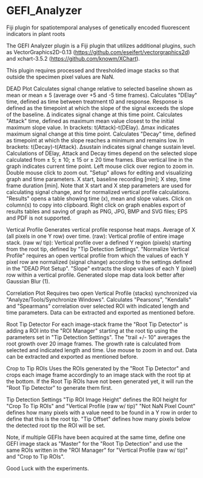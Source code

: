 # GEFI_Analyzer
Fiji plugin for spatiotemporal analyses of genetically encoded fluorescent indicators in plant roots

The GEFI Analyzer plugin is a Fiji plugin that utilizes additional plugins, such as VectorGraphics2D-0.13 (https://github.com/eseifert/vectorgraphics2d) and xchart-3.5.2 (https://github.com/knowm/XChart).

This plugin requires processed and thresholded image stacks so that outside the specimen pixel values are NaN.

DEAD Plot
Calculates signal change relative to selected baseline shown as mean or mean ± 5 (average over +5 and -5 time frames).
Calculates "DElay" time, defined as time between treatment t0 and response. Response is defined as the timepoint at which the slope of the signal exceeds the slope of the baseline. Δ indicates signal change at this time point.
Calculates "Attack" time, defined as maximum mean value closest to the initial maximum slope value. In brackets: t(Attack)-t(DElay). Δmax indicates maximum signal change at this time point.
Calculates "Decay" time, defined as timepoint at which the slope reaches a minimum and remains low. In brackets: t(Decay)-t(Attack). Δsustain indicates signal change sustain level.
Calculations of DElay, Attack and Decay times depend on the selected slope calculated from ± 5; ± 10; ± 15 or ± 20 time frames.
Blue vertical line in the graph indicates current time point. Left mouse click over region to zoom in. Double mouse click to zoom out.
"Setup" allows for editing and visualizing graph and time parameters. X start, baseline recording [min];  X step, time frame duration [min].
Note that X start and X step parameters are used for calculating signal change, and for normalized vertical profile calculations.
"Results" opens a table showing time (x), mean and slope values. Click on column(s) to copy into clipboard.
Right click on graph enables export of results tables and saving of graph as PNG, JPG, BMP and SVG files; EPS and PDF is not supported.

Vertical Profile
Generates vertical profile response heat maps. Average of X (all pixels in one Y row) over time. 
(raw): Vertical profile of entire image stack.
(raw w/ tip): Vertical profile over a defined Y region (pixels) starting from the root tip, defined by "Tip Detection Settings".
"Normalize Vertical Profile" requires an open vertical profile from which the values of each Y pixel row are normalized (signal change) according to the settings defined in the "DEAD Plot Setup".
"Slope" extracts the slope values of each Y (pixel) row within a vertical profile. Generated slope map data look better after Gaussian Blur (1).

Correlation Plot
Requires two open Vertical Profile (stacks) synchronized via "Analyze/Tools/Synchronize Windows".
Calculates "Pearsons", "Kendalls" and "Spearmans" correlation over selected ROI with indicated length and time parameters. Data can be extracted and exported as mentioned before.

Root Tip Detector
For each image-stack frame the "Root Tip Detector" is adding a ROI into the "ROI Manager" starting at the root tip using the parameters set in "Tip Detection Settings".
The "trail +/- 10" averages the root growth over 20 image frames.
The growth rate is calculated from selected and indicated length and time. Use mouse to zoom in and out. Data can be extracted and exported as mentioned before.

Crop to Tip ROIs
Uses the ROIs generated by the "Root Tip Detector" and crops each image frame accordingly to an image stack with the root tip at the bottom.
If the Root Tip ROIs have not been generated yet, it will run the "Root Tip Detector" to generate them first. 

Tip Detection Settings
"Tip ROI Image Height" defines the ROI height for "Crop To Tip ROIs" and "Vertical Profile (raw w/ tip)"
"Not NaN Pixel Count" defines how many pixels with a value need to be found in a Y row in order to define that this is the root tip.
"Tip Offset" defines how many pixels below the detected root tip the ROI will be set.

Note, if multiple GEFIs have been acquired at the same time, define one GEFI image stack as "Master" for the "Root Tip Detection" and use the same ROIs written in the "ROI Manager" for "Vertical Profile (raw w/ tip)" and "Crop to Tip ROIs".

Good Luck with the experiments.
